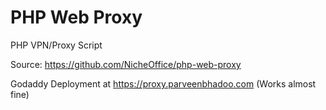 # PHP Web Proxy
PHP VPN/Proxy Script

Source: https://github.com/NicheOffice/php-web-proxy

Godaddy Deployment at https://proxy.parveenbhadoo.com (Works almost fine)
